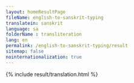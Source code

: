 ```yaml
--- 
layout: homeResultPage 
fileName: english-to-sanskrit-typing
translatein: sanskrit
language: sa
folderName : transliteration
lang: en
permalink: /english-to-sanskrit-typing/result
sitemap: false
nointernationalization: true
---
```

{% include result/translation.html %}

<script src="/js/result/translator.js" data-foldername="{{page.folderName}}" data-lang="{{page.lang}}"></script>  